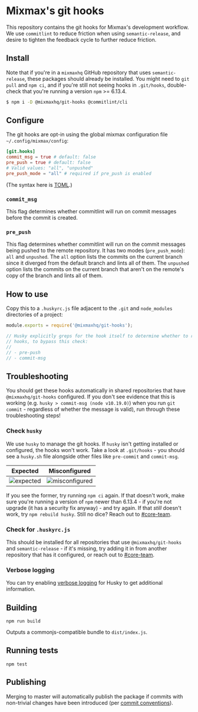 # Mixmax's git hooks

This repository contains the git hooks for Mixmax's development workflow. We use `commitlint` to
reduce friction when using `semantic-release`, and desire to tighten the feedback cycle to further
reduce friction.

## Install

Note that if you're in a `mixmaxhq` GitHub repository that uses `semantic-release`, these packages
should already be installed. You might need to `git pull` and `npm ci`, and if you're still not seeing hooks in `.git/hooks`, double-check that you're running a version `npm` >= 6.13.4.

```sh
$ npm i -D @mixmaxhq/git-hooks @commitlint/cli
```

## Configure

The git hooks are opt-in using the global mixmax configuration file `~/.config/mixmax/config`:

```toml
[git.hooks]
commit_msg = true # default: false
pre_push = true # default: false
# Valid values: "all", "unpushed"
pre_push_mode = "all" # required if pre_push is enabled
```

(The syntax here is [TOML](https://github.com/toml-lang/toml).)

### `commit_msg`

This flag determines whether commitlint will run on commit messages before the commit is created.

### `pre_push`

This flag determines whether commitlint will run on the commit messages being pushed to the remote repository. It has two modes (`pre_push_mode`): `all` and `unpushed`. The `all` option lists the commits on the current branch since it diverged from the default branch and lints all of them. The `unpushed` option lists the commits on the current branch that aren't on the remote's copy of the branch and lints all of them.

## How to use

Copy this to a `.huskyrc.js` file adjacent to the `.git` and `node_modules` directories of a
project:

```js
module.exports = require('@mixmaxhq/git-hooks');

// Husky explicitly greps for the hook itself to determine whether to run the hook. Here are the
// hooks, to bypass this check:
//
// - pre-push
// - commit-msg
```

## Troubleshooting

You should get these hooks automatically in shared repositories that have `@mixmaxhq/git-hooks`
configured. If you don't see evidence that this is working (e.g.
`husky > commit-msg (node v10.19.0)`) when you run `git commit` - regardless of whether the message
is valid), run through these troubleshooting steps!

### Check `husky`

We use `husky` to manage the git hooks. If `husky` isn't getting installed or configured, the hooks
won't work. Take a look at `.git/hooks` - you should see a `husky.sh` file alongside other files
like `pre-commit` and `commit-msg`.

| Expected                                                                                                         | Misconfigured                                                                                                         |
| ---------------------------------------------------------------------------------------------------------------- | --------------------------------------------------------------------------------------------------------------------- |
| ![expected](https://user-images.githubusercontent.com/1348991/75392527-15fb6f80-58a1-11ea-8c51-85ae5ae0dc3d.png) | ![misconfigured](https://user-images.githubusercontent.com/1348991/75392560-257ab880-58a1-11ea-8666-179d8f2a5c93.png) |

If you see the former, try running `npm ci` again. If that doesn't work, make sure you're running a
version of `npm` newer than 6.13.4 - if you're not upgrade (it has a security fix anyway) - and try
again. If that _still_ doesn't work, try `npm rebuild husky`. Still no dice? Reach out to
[#core-team](https://mixmax.slack.com/archives/CFX7QK7PW).

### Check for `.huskyrc.js`

This should be installed for all repositories that use `@mixmaxhq/git-hooks` and `semantic-release`
\- if it's missing, try adding it in from another repository that has it configured, or reach out to
[#core-team](https://mixmax.slack.com/archives/CFX7QK7PW).

### Verbose logging

You can try enabling [verbose logging](https://github.com/typicode/husky#debug-messages) for Husky to get additional information.

## Building

`npm run build`

Outputs a commonjs-compatible bundle to `dist/index.js`.

## Running tests

`npm test`

## Publishing

Merging to master will automatically publish the package if commits with non-trivial changes have
been introduced (per [commit conventions](https://www.conventionalcommits.org)).
